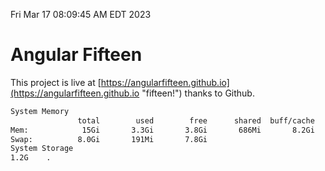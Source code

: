 Fri Mar 17 08:09:45 AM EDT 2023

# Angular Fifteen


This project is live at [https://angularfifteen.github.io](https://angularfifteen.github.io "fifteen!") thanks to Github.

```bash
System Memory
               total        used        free      shared  buff/cache   available
Mem:            15Gi       3.3Gi       3.8Gi       686Mi       8.2Gi        11Gi
Swap:          8.0Gi       191Mi       7.8Gi
System Storage
1.2G	.
```
```bash

